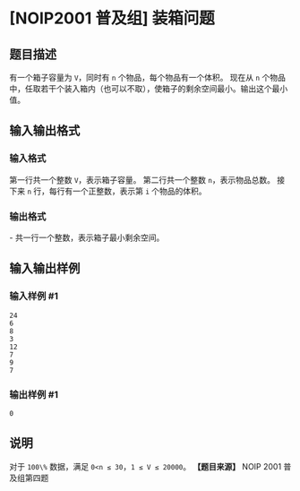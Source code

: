 

# [NOIP2001 普及组] 装箱问题

## 题目描述

有一个箱子容量为 `V`，同时有 `n` 个物品，每个物品有一个体积。 现在从 `n`
个物品中，任取若干个装入箱内（也可以不取），使箱子的剩余空间最小。输出这个最小值。

## 输入输出格式

### 输入格式

  

第一行共一个整数 `V`，表示箱子容量。 第二行共一个整数 `n`，表示物品总数。 接下来 `n` 行，每行有一个正整数，表示第 `i` 个物品的体积。

### 输出格式

  

\- 共一行一个整数，表示箱子最小剩余空间。

## 输入输出样例

### 输入样例 #1

    
    
    24
    6
    8
    3
    12
    7
    9
    7
    

### 输出样例 #1

    
    
    0
    

## 说明

对于 `100\%` 数据，满足 `0<n ≤ 30`，`1 ≤ V ≤ 20000`。 **【题目来源】** NOIP 2001 普及组第四题

